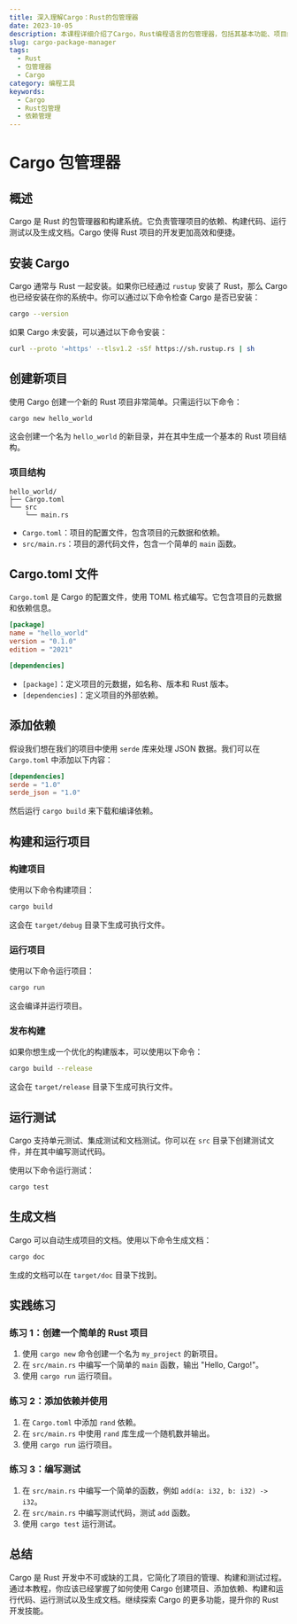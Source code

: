 ```yaml
---
title: 深入理解Cargo：Rust的包管理器
date: 2023-10-05
description: 本课程详细介绍了Cargo，Rust编程语言的包管理器，包括其基本功能、项目结构、依赖管理以及高级用法。
slug: cargo-package-manager
tags:
  - Rust
  - 包管理器
  - Cargo
category: 编程工具
keywords:
  - Cargo
  - Rust包管理
  - 依赖管理
---
```


# Cargo 包管理器

## 概述

Cargo 是 Rust 的包管理器和构建系统。它负责管理项目的依赖、构建代码、运行测试以及生成文档。Cargo 使得 Rust 项目的开发更加高效和便捷。

## 安装 Cargo

Cargo 通常与 Rust 一起安装。如果你已经通过 `rustup` 安装了 Rust，那么 Cargo 也已经安装在你的系统中。你可以通过以下命令检查 Cargo 是否已安装：

```bash
cargo --version
```

如果 Cargo 未安装，可以通过以下命令安装：

```bash
curl --proto '=https' --tlsv1.2 -sSf https://sh.rustup.rs | sh
```

## 创建新项目

使用 Cargo 创建一个新的 Rust 项目非常简单。只需运行以下命令：

```bash
cargo new hello_world
```

这会创建一个名为 `hello_world` 的新目录，并在其中生成一个基本的 Rust 项目结构。

### 项目结构

```
hello_world/
├── Cargo.toml
└── src
    └── main.rs
```

- `Cargo.toml`：项目的配置文件，包含项目的元数据和依赖。
- `src/main.rs`：项目的源代码文件，包含一个简单的 `main` 函数。

## Cargo.toml 文件

`Cargo.toml` 是 Cargo 的配置文件，使用 TOML 格式编写。它包含项目的元数据和依赖信息。

```toml
[package]
name = "hello_world"
version = "0.1.0"
edition = "2021"

[dependencies]
```

- `[package]`：定义项目的元数据，如名称、版本和 Rust 版本。
- `[dependencies]`：定义项目的外部依赖。

## 添加依赖

假设我们想在我们的项目中使用 `serde` 库来处理 JSON 数据。我们可以在 `Cargo.toml` 中添加以下内容：

```toml
[dependencies]
serde = "1.0"
serde_json = "1.0"
```

然后运行 `cargo build` 来下载和编译依赖。

## 构建和运行项目

### 构建项目

使用以下命令构建项目：

```bash
cargo build
```

这会在 `target/debug` 目录下生成可执行文件。

### 运行项目

使用以下命令运行项目：

```bash
cargo run
```

这会编译并运行项目。

### 发布构建

如果你想生成一个优化的构建版本，可以使用以下命令：

```bash
cargo build --release
```

这会在 `target/release` 目录下生成可执行文件。

## 运行测试

Cargo 支持单元测试、集成测试和文档测试。你可以在 `src` 目录下创建测试文件，并在其中编写测试代码。

使用以下命令运行测试：

```bash
cargo test
```

## 生成文档

Cargo 可以自动生成项目的文档。使用以下命令生成文档：

```bash
cargo doc
```

生成的文档可以在 `target/doc` 目录下找到。

## 实践练习

### 练习 1：创建一个简单的 Rust 项目

1. 使用 `cargo new` 命令创建一个名为 `my_project` 的新项目。
2. 在 `src/main.rs` 中编写一个简单的 `main` 函数，输出 "Hello, Cargo!"。
3. 使用 `cargo run` 运行项目。

### 练习 2：添加依赖并使用

1. 在 `Cargo.toml` 中添加 `rand` 依赖。
2. 在 `src/main.rs` 中使用 `rand` 库生成一个随机数并输出。
3. 使用 `cargo run` 运行项目。

### 练习 3：编写测试

1. 在 `src/main.rs` 中编写一个简单的函数，例如 `add(a: i32, b: i32) -> i32`。
2. 在 `src/main.rs` 中编写测试代码，测试 `add` 函数。
3. 使用 `cargo test` 运行测试。

## 总结

Cargo 是 Rust 开发中不可或缺的工具，它简化了项目的管理、构建和测试过程。通过本教程，你应该已经掌握了如何使用 Cargo 创建项目、添加依赖、构建和运行代码、运行测试以及生成文档。继续探索 Cargo 的更多功能，提升你的 Rust 开发技能。
